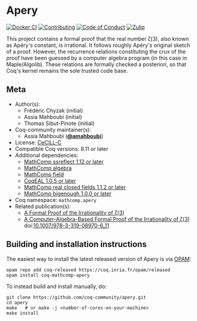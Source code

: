 <!---
This file was generated from `meta.yml`, please do not edit manually.
Follow the instructions on https://github.com/coq-community/templates to regenerate.
--->
# Apery

[![Docker CI][docker-action-shield]][docker-action-link]
[![Contributing][contributing-shield]][contributing-link]
[![Code of Conduct][conduct-shield]][conduct-link]
[![Zulip][zulip-shield]][zulip-link]

[docker-action-shield]: https://github.com/coq-community/apery/workflows/Docker%20CI/badge.svg?branch=master
[docker-action-link]: https://github.com/coq-community/apery/actions?query=workflow:"Docker%20CI"

[contributing-shield]: https://img.shields.io/badge/contributions-welcome-%23f7931e.svg
[contributing-link]: https://github.com/coq-community/manifesto/blob/master/CONTRIBUTING.md

[conduct-shield]: https://img.shields.io/badge/%E2%9D%A4-code%20of%20conduct-%23f15a24.svg
[conduct-link]: https://github.com/coq-community/manifesto/blob/master/CODE_OF_CONDUCT.md

[zulip-shield]: https://img.shields.io/badge/chat-on%20zulip-%23c1272d.svg
[zulip-link]: https://coq.zulipchat.com/#narrow/stream/237663-coq-community-devs.20.26.20users



This project contains a formal proof that the real number ζ(3),
also known as Apéry's constant, is irrational. It follows roughly
Apéry's original sketch of a proof. However, the recurrence
relations constituting the crux of the proof have been guessed by a
computer algebra program (in this case in Maple/Algolib). These
relations are formally checked a posteriori, so that Coq's kernel
remains the sole trusted code base.

## Meta

- Author(s):
  - Frédéric Chyzak (initial)
  - Assia Mahboubi (initial)
  - Thomas Sibut-Pinote (initial)
- Coq-community maintainer(s):
  - Assia Mahboubi ([**@amahboubi**](https://github.com/amahboubi))
- License: [CeCILL-C](LICENSE)
- Compatible Coq versions: 8.11 or later
- Additional dependencies:
  - [MathComp ssreflect 1.12 or later](https://math-comp.github.io)
  - [MathComp algebra](https://math-comp.github.io)
  - [MathComp field](https://math-comp.github.io)
  - [CoqEAL 1.0.5 or later](https://github.com/coq-community/coqeal)
  - [MathComp real closed fields 1.1.2 or later](https://github.com/math-comp/real-closed)
  - [MathComp bigenough 1.0.0 or later](https://github.com/math-comp/bigenough)
- Coq namespace: `mathcomp.apery`
- Related publication(s):
  - [A Formal Proof of the Irrationality of ζ(3)](https://arxiv.org/abs/1912.06611) 
  - [A Computer-Algebra-Based Formal Proof of the Irrationality of ζ(3)](https://hal.inria.fr/hal-00984057) doi:[10.1007/978-3-319-08970-6_11](https://doi.org/10.1007/978-3-319-08970-6_11)

## Building and installation instructions

The easiest way to install the latest released version of Apery
is via [OPAM](https://opam.ocaml.org/doc/Install.html):

```shell
opam repo add coq-released https://coq.inria.fr/opam/released
opam install coq-mathcomp-apery
```

To instead build and install manually, do:

``` shell
git clone https://github.com/coq-community/apery.git
cd apery
make   # or make -j <number-of-cores-on-your-machine> 
make install
```



